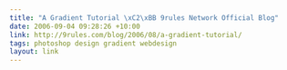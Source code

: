 ```yaml
---
title: "A Gradient Tutorial \xC2\xBB 9rules Network Official Blog"
date: 2006-09-04 09:28:26 +10:00
link: http://9rules.com/blog/2006/08/a-gradient-tutorial/
tags: photoshop design gradient webdesign
layout: link
---
```

